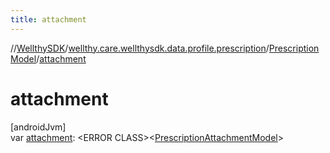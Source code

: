 ```yaml
---
title: attachment
---
```

//[WellthySDK](../../../index.html)/[wellthy.care.wellthysdk.data.profile.prescription](../index.html)/[PrescriptionModel](index.html)/[attachment](attachment.html)



# attachment



[androidJvm]\
var [attachment](attachment.html): &lt;ERROR CLASS&gt;&lt;[PrescriptionAttachmentModel](../-prescription-attachment-model/index.html)&gt;





